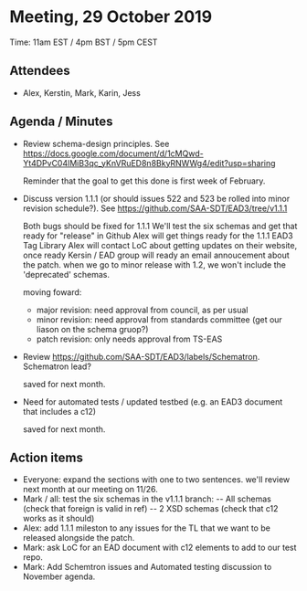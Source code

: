 # Meeting, 29 October 2019
Time: 11am EST / 4pm BST / 5pm CEST

## Attendees
- Alex, Kerstin, Mark, Karin, Jess

## Agenda / Minutes
- Review schema-design principles. See https://docs.google.com/document/d/1cMQwd-Yt4DPvC04lMiB3qc_yKnVRuED8n8BkyRNWWg4/edit?usp=sharing

    Reminder that the goal to get this done is first week of February.

- Discuss version 1.1.1 (or should issues 522 and 523 be rolled into minor revision schedule?).  See https://github.com/SAA-SDT/EAD3/tree/v1.1.1

    Both bugs should be fixed for 1.1.1 
    We'll test the six schemas and get that ready for "release" in Github
    Alex will get things ready for the 1.1.1 EAD3 Tag Library
    Alex will contact LoC about getting updates on their website, once ready
    Kersin / EAD group will ready an email annoucement about the patch.
    when we go to minor release with 1.2, we won't include the 'deprecated' schemas.

    moving foward:
   - major revision:  need approval from council, as per usual
   - minor revision:  need approval from standards committee (get our liason on the schema gruop?)
   - patch revision: only needs approval from TS-EAS

- Review https://github.com/SAA-SDT/EAD3/labels/Schematron. Schematron lead? 

    saved for next month.

- Need for automated tests / updated testbed (e.g. an EAD3 document that includes a c12)

    saved for next month. 


## Action items
-  Everyone: expand the sections with one to two sentences.  we'll review next month at our meeting on 11/26.
-  Mark / all:  test the six schemas in the v1.1.1 branch:
-- All schemas (check that foreign is valid in ref)
-- 2 XSD schemas (check that c12 works as it should)
- Alex: add 1.1.1 mileston to any issues for the TL that we want to be released alongside the patch.
-  Mark: ask LoC for an EAD document with c12 elements to add to our test repo.
-  Mark: Add Schemtron issues and Automated testing discussion to November agenda.
